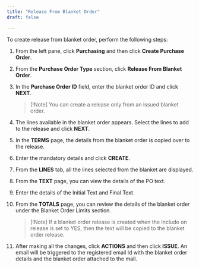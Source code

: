 ```yaml
---
title: "Release From Blanket Order"
draft: false

---
```


To create release from blanket order, perform the following steps:

1.  From the left pane, click **Purchasing** and then click **Create Purchase Order**.
1.  From the **Purchase Order Type** section, click **Release From Blanket Order**.
1.  In the **Purchase Order ID** field, enter the blanket order ID and click **NEXT**.

    >[!Note] You can create a release only from an issued blanket order.

1.  The lines available in the blanket order appears. Select the lines to add to the release and click **NEXT**.
2.  In the **TERMS** page, the details from the blanket order is copied over to the release.
1.  Enter the mandatory details and click **CREATE**.
1.  From the **LINES** tab, all the lines selected from the blanket are displayed.
1.  From the **TEXT** page, you can view the details of the PO text.
1.  Enter the details of the Initial Text and Final Text.
1.  From the **TOTALS** page, you can review the details of the blanket order under the Blanket Order Limits section.

    >[!Note] If a blanket order release is created when the Include on release is set to
YES, then the text will be copied to the blanket order release.

2.  After making all the changes, click **ACTIONS** and then click **ISSUE**.
    An email will be triggered to the registered email Id with the blanket order details and the blanket order attached to the mail.